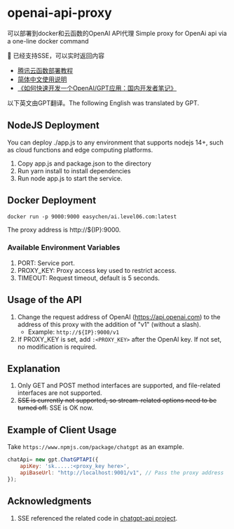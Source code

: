 # openai-api-proxy

可以部署到docker和云函数的OpenAI API代理
Simple proxy for OpenAi api via a one-line docker command

🎉 已经支持SSE，可以实时返回内容

- [腾讯云函数部署教程](FUNC.md)
- [简体中文使用说明](README.CN.md)
- [《如何快速开发一个OpenAI/GPT应用：国内开发者笔记》](https://github.com/easychen/openai-gpt-dev-notes-for-cn-developer)

以下英文由GPT翻译。The following English was translated by GPT.

## NodeJS Deployment

You can deploy ./app.js to any environment that supports nodejs 14+, such as cloud functions and edge computing platforms.

1. Copy app.js and package.json to the directory
2. Run yarn install to install dependencies
3. Run node app.js to start the service.

## Docker Deployment

```
docker run -p 9000:9000 easychen/ai.level06.com:latest
```

The proxy address is http://${IP}:9000.

### Available Environment Variables

1. PORT: Service port.
2. PROXY_KEY: Proxy access key used to restrict access.
3. TIMEOUT: Request timeout, default is 5 seconds.

## Usage of the API

1. Change the request address of OpenAI (https://api.openai.com) to the address of this proxy with the addition of "v1" (without a slash).
   - Example: `http://${IP}:9000/v1`
2. If PROXY_KEY is set, add `:<PROXY_KEY>` after the OpenAI key. If not set, no modification is required.

## Explanation

1. Only GET and POST method interfaces are supported, and file-related interfaces are not supported.
2. ~~SSE is currently not supported, so stream-related options need to be turned off.~~ SSE is OK now.

## Example of Client Usage

Take `https://www.npmjs.com/package/chatgpt` as an example.

```js
chatApi= new gpt.ChatGPTAPI({
    apiKey: 'sk.....:<proxy_key here>',
    apiBaseUrl: "http://localhost:9001/v1", // Pass the proxy address
});

```

## Acknowledgments

1. SSE referenced the related code in [chatgpt-api project](https://github.com/transitive-bullshit/chatgpt-api/blob/main/src/fetch-sse.ts).

